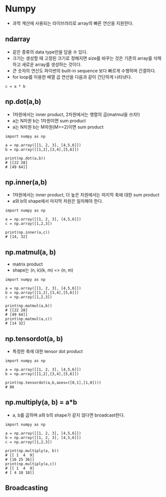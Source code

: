 # Numpy
* 과학 계산에 사용되는 라이브러리로 array의 빠른 연산을 지원한다.
## ndarray
* 같은 종류의 data type만을 담을 수 있다.
* 크기는 생성할 때 고정된 크기로 정해지면 size를 바꾸는 것은 기존의 array를 삭제하고 새로운 array를 생성하는 것이다.
* 큰 숫자의 연산도 파이썬의 built-in sequence 보다 빠르게 수행하며 간결하다.
* for loop를 이용한 배열 곱 연산을 다음과 같이 간단하게 나타낸다.
~~~ 
c = a * b
~~~
## np.dot(a,b)
* 1차원에서는 inner product, 2차원에서는 행렬의 곱(matmul을 쓰자!) 
* a는 N차원 b는 1차원이면 sum product
* a는 N차원 b는 M차원(M>=2)이면 sum product
~~~
import numpy as np

a = np.array([[1, 2, 3], [4,5,6]])
b = np.array([[1,2],[3,4],[5,6]])

print(np.dot(a,b))
# [[22 28]
# [49 64]]
~~~
## np.inner(a,b)
* 1차원에서는 inner product, 더 높은 차원에서는 마지막 축에 대한 sum product
* a와 b의 shape에서 마지막 차원은 일치해야 한다. 
~~~
import numpy as np

a = np.array([[1, 2, 3], [4,5,6]])
c = np.array([1,2,3])

print(np.inner(a,c))
# [14, 32]
~~~
## np.matmul(a, b)
* matrix product
* shape는 (n, k)(k, m) => (n, m)
~~~
import numpy as np

a = np.array([[1, 2, 3], [4,5,6]])
b = np.array([[1,2],[3,4],[5,6]])
c = np.array([1,2,3])

print(np.matmul(a,b))
# [[22 28]
# [49 64]]
print(np.matmul(a,c))
# [14 32]
~~~
## np.tensordot(a, b)
* 특정한 축에 대한 tensor dot product
~~~
import numpy as np

a = np.array([[1, 2, 3], [4,5,6]])
b = np.array([[1,2],[3,4],[5,6]])

print(np.tensordot(a,b,axes=([0,1],[1,0])))
# 86
~~~
## np.multiply(a, b) = a*b
* a, b를 곱하며 a와 b의 shape가 같지 않다면 broadcast한다.
~~~
import numpy as np

a = np.array([[1, 2, 3], [4,5,6]])
b = np.array([[1, 2, 3], [4,5,6]])
c = np.array([1,2,3])

print(np.multiply(a, b))
# [[ 1  4  9]
# [16 25 36]]
print(np.multiply(a,c))
# [[ 1  4  9]
# [ 4 10 18]]
~~~
## Broadcasting
